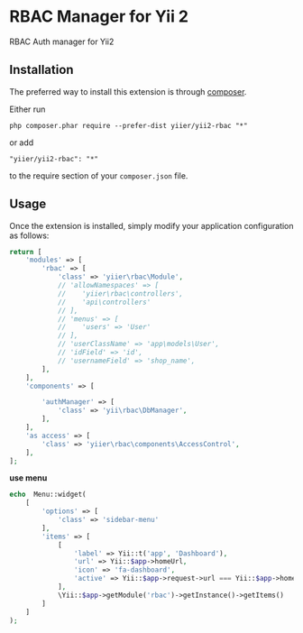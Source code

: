 RBAC Manager for Yii 2
==============
RBAC Auth manager for Yii2

Installation
------------

The preferred way to install this extension is through [composer](http://getcomposer.org/download/).

Either run

```
php composer.phar require --prefer-dist yiier/yii2-rbac "*"
```

or add

```
"yiier/yii2-rbac": "*"
```

to the require section of your `composer.json` file.


Usage
-----

Once the extension is installed, simply modify your application configuration as follows:

```php
return [
    'modules' => [
        'rbac' => [
            'class' => 'yiier\rbac\Module',
            // 'allowNamespaces' => [
            //    'yiier\rbac\controllers',
            //    'api\controllers'
            // ],
            // 'menus' => [
            //    'users' => 'User'
            // ],
            // 'userClassName' => 'app\models\User',
            // 'idField' => 'id',
            // 'usernameField' => 'shop_name',
        ],
    ],
    'components' => [

        'authManager' => [
            'class' => 'yii\rbac\DbManager',
        ],
    ],
    'as access' => [
        'class' => 'yiier\rbac\components\AccessControl',
    ],
];
```

**use menu**

```php
echo  Menu::widget(
    [
        'options' => [
            'class' => 'sidebar-menu'
        ],
        'items' => [
            [
                'label' => Yii::t('app', 'Dashboard'),
                'url' => Yii::$app->homeUrl,
                'icon' => 'fa-dashboard',
                'active' => Yii::$app->request->url === Yii::$app->homeUrl
            ],
            \Yii::$app->getModule('rbac')->getInstance()->getItems()
        ]
    ]
);
```